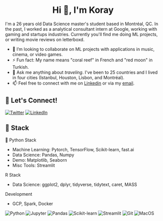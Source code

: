 <h1 align="center">Hi 👋, I'm Koray</h1>

I'm a 26 years old Data Science master's student based in Montréal, QC. In the past, I worked as a analytical consultant intern at Google, working with gaming and startups industries. Currently you'll find me doing ML projects, or writing movie reviews on letterboxd. 

- 👯 I’m looking to collaborate on ML projects with applications in music, cinema, or video games. 
- ⚡ Fun fact: My name means "coral reef" in French and "red moon" in Turkish.
- 💬 Ask me anything about _traveling_. I've been to 25 countries and I lived in four cities (Istanbul, Houston, Lisbon, and Montréal). 
- 📫 Feel free to connect with me on [Linkedin](https://www.linkedin.com/in/koray-yenal/) or via my [email](mailto:koray.yenal@hec.ca).

## 🔗 Let's Connect!
<a href="https://twitter.com/koray_yenal" target="_blank"><img alt="Twitter" src="https://img.shields.io/badge/twitter-%231DA1F2.svg?&style=for-the-badge&logo=twitter&logoColor=white" /></a>
<a href="https://www.linkedin.com/in/koray-yenal/" target="_blank"><img alt="LinkedIn" src="https://img.shields.io/badge/linkedin-%230077B5.svg?&style=for-the-badge&logo=linkedin&logoColor=white" /></a>

## 🔨 Stack 

🐍 Python Stack
- Machine Learning: Pytorch, TensorFlow, Scikit-learn, fast.ai
- Data Science: Pandas, Numpy
- Demo: Matplotlib, Seaborn
- Misc Tools: Streamlit

R Stack
- Data Science: ggplot2, dplyr, tidyverse, tidytext, caret, MASS

Development
- GCP, Spark, Docker

![Python](https://img.shields.io/badge/-Python-FFFFFF?logo=python)
![Jupyter](https://img.shields.io/badge/-Jupyter-FFFFFF?logo=jupyter&logoColor=F37626)
![Pandas](https://img.shields.io/badge/-Pandas-FFFFFF?logo=pandas&logoColor=grey)
![Scikit-learn](https://img.shields.io/badge/-Scikit--learn-FFFFFF?logo=scikit-learn&logoColor=F7931E)
![Streamlit](https://img.shields.io/badge/-Streamlit-FFFFFF?logo=streamlit&logoColor=#F74B4C)
![Git](https://img.shields.io/badge/-Git-FFFFFF?logo=git&logoColor=#F05032)
![MacOS](https://img.shields.io/badge/-MacOS-FFFFFF?logo=apple&logoColor=grey)
